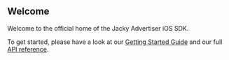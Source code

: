 ## Welcome

Welcome to the official home of the Jacky Advertiser iOS SDK.

To get started, please have a look at our [Getting Started Guide](https://github.com/jackymedia/jacky-advertiser-sdk-ios/wiki) and our full [API reference](http://jackymedia.github.io/jacky-advertiser-sdk-ios/).
